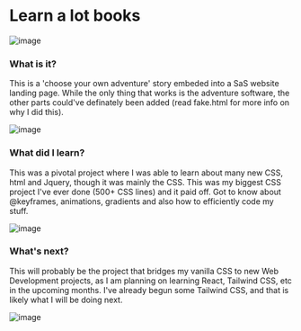 # Learn a lot books

![image](https://github.com/Pinkk-Flag/Learn-a-lot-books-website-v1/assets/91942071/765f4770-dedf-4056-9b0f-33f2c09f7250)


### What is it?
This is a 'choose your own adventure' story embeded into a SaS website landing page. While the only thing that works is the adventure software, the other parts could've definately been added (read fake.html for more info on why I did this). 

![image](https://github.com/Pinkk-Flag/Learn-a-lot-books-website-v1/assets/91942071/0b6fcc00-b635-4310-a4f2-d699c9d74dfe)


### What did I learn?
This was a pivotal project where I was able to learn about many new CSS, html and Jquery, though it was mainly the CSS. This was my biggest CSS project I've ever done (500+ CSS lines) and it paid off. Got to know about @keyframes, animations, gradients and also how to efficiently code my stuff.

![image](https://github.com/Pinkk-Flag/Learn-a-lot-books-website-v1/assets/91942071/af946b05-a8a9-449e-a872-c099a3f9b964)


### What's next?
This will probably be the project that bridges my vanilla CSS to new Web Development projects, as I am planning on learning React, Tailwind CSS, etc in the upcoming months. I've already begun some Tailwind CSS, and that is likely what I will be doing next. 

![image](https://github.com/Pinkk-Flag/Learn-a-lot-books-website-v1/assets/91942071/14bbe9fa-15c6-42f5-9a44-c397bdc922d1)



